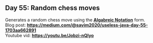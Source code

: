 ## Day 55: Random chess moves
Generates a random chess move using the **[Algabreic Notation](https://en.wikipedia.org/wiki/Algebraic_notation_(chess))** form.  
Blog post: **<https://medium.com/@savim2020/useless-java-day-55-1703aa662891>**  
Youtube vid: **<https://youtu.be/Jobzi-nQlyo>**